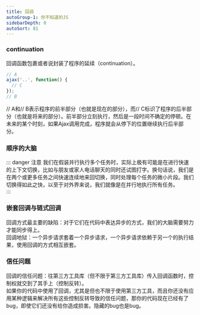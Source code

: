 ```yaml
---
title: 回调
autoGroup-1: 你不知道的JS
sidebarDepth: 0
autoSort: 81
---
```


###  continuation
回调函数包裹或者说封装了程序的延续（continuation）。  
```js
// A
ajax('..', function() {
  // C
});
// B
```
// A和// B表示程序的前半部分（也就是现在的部分），而// C标识了程序的后半部分（也就是将来的部分）。前半部分立刻执行，然后是一段时间不确定的停顿。在未来的某个时刻，如果Ajax调用完成，程序就会从停下的位置继续执行后半部分。  


### 顺序的大脑
::: danger 注意
我们在假装并行执行多个任务时，实际上极有可能是在进行快速的上下文切换，比如与朋友或家人电话聊天的同时还试图打字。换句话说，我们是在两个或更多任务之间快速连续地来回切换，同时处理每个任务的微小片段。我们切换得如此之快，以至于对外界来说，我们就像是在并行地执行所有任务。  
:::

### 嵌套回调与链式回调
回调方式最主要的缺陷：对于它们在代码中表达异步的方式，我们的大脑需要努力才能同步得上。  
回调地狱：一个异步请求套着一个异步请求，一个异步请求依赖于另一个的执行结果，使用回调的方式相互嵌套。  

### 信任问题
回调的信任问题：往第三方工具库（但不限于第三方工具库）传入回调函数时，控制权就交到了其手上（控制反转）。  
如果你的代码中使用了回调，尤其是但也不限于使用第三方工具，而且你还没有应用某种逻辑来解决所有这些控制反转导致的信任问题，那你的代码现在已经有了bug，即使它们还没有给你造成损害。隐藏的bug也是bug。  

